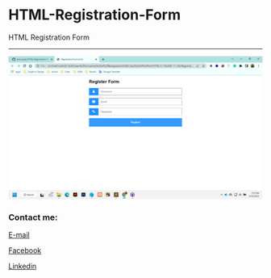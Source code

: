 # HTML-Registration-Form
HTML Registration Form

---

<img src="RegistrationForm.png"
     alt="RegistrationForm"/>



<!-- all link is here -->

### Contact me:

[E-mail](tanvirpoly@gmail.com)

[Facebook]( https://www.facebook.com/tanvirfbid)

[Linkedin]( https://www.linkedin.com/in/tanvirx/)
